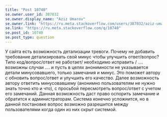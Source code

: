 ```yaml
---
title: "Post 10740"
se.owner.user_id: 387032
se.owner.display_name: "Aziz Umarov"
se.owner.link: "https://ru.meta.stackoverflow.com/users/387032/aziz-umarov"
se.link: "https://ru.meta.stackoverflow.com/q/10740"
se.post_id: 10740
se.post_type: question
---
```

<p>У сайта есть возможность детализации тревоги. Почему не добавить требование детализировать свой минус чтобы улучшить ответ/вопрос? Типо код/вопрос/ответ не работает/ необходимо исправить / .... возможны случаи .... и пусть в целях анонимности не указывается детали минусовавшего, только замечания и минус. Это поможет автору с обновить вопрос/ответ и улучшить его качество. Далее возможность автору ответить минусовавшему (анонимно пользователям не нужно знать точно кто и что), с просьбой пересмотреть вопрос/ответ с учетом его замечаний. Данная возможность даст право оспорить замечание и обратится к администраторам. Система конечно усложнится, но в данной постановке вопрос возможно разрешится между пользователями когда один из них скрыт системой.</p>
